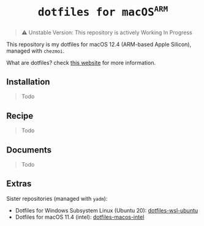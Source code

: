 <h1>
  <p align="center">
    <samp>
      dotfiles for macOS<sup><code>ARM</code></sup>
    </samp>
  </p>
</h1>

> :warning: Unstable Version: This repository is actively Working In Progress

This repository is my dotfiles for macOS 12.4 (ARM-based Apple Silicon), managed with `chezmoi`.

What are dotfiles? check [this website](https://dotfiles.github.io/) for more information.

## Installation

> Todo

## Recipe

> Todo

## Documents

> Todo

## Extras

Sister repositories (managed with `yadm`):

- Dotfiles for Windows Subsystem Linux (Ubuntu 20): [dotfiles-wsl-ubuntu](https://github.com/jukrb0x/dotfiles-wsl-ubuntu)
- Dotfiles for macOS 11.4 (intel): [dotfiles-macos-intel](https://github.com/jukrb0x/dotfiles-macos-intel)

